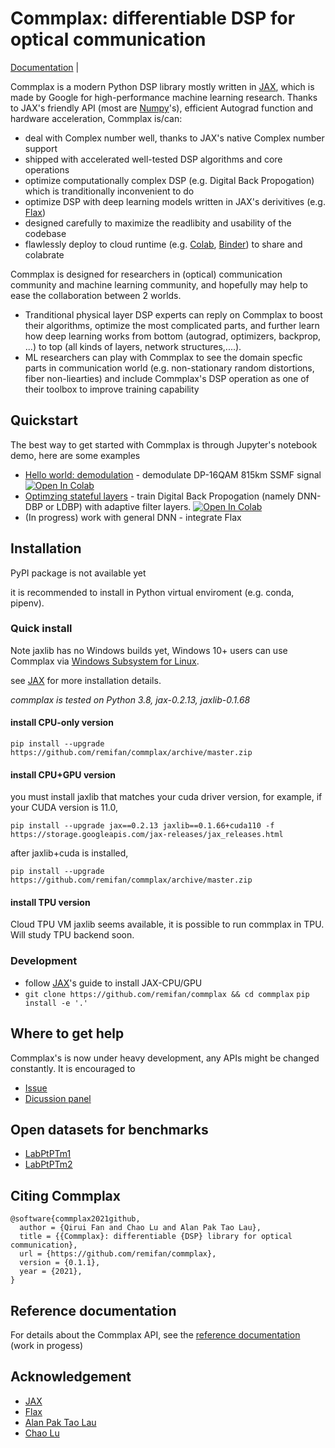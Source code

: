 # Commplax: differentiable DSP for optical communication
[Documentation](https://commplax.readthedocs.io) |


Commplax is a modern Python DSP library mostly written in [JAX](https://github.com/google/jax), which is made by Google for high-performance machine learning research. Thanks to JAX's friendly API (most are [Numpy](https://numpy.org/)'s), efficient Autograd function and hardware acceleration, Commplax is/can:

- deal with Complex number well, thanks to JAX's native Complex number support
- shipped with accelerated well-tested DSP algorithms and core operations
- optimize computationally complex DSP (e.g. Digital Back Propogation) which is tranditionally inconvenient to do
- optimize DSP with deep learning models written in JAX's derivitives (e.g. [Flax](https://github.com/google/flax))
- designed carefully to maximize the readlibity and usability of the codebase
- flawlessly deploy to cloud runtime (e.g. [Colab](https://colab.research.google.com/), [Binder](https://mybinder.org/)) to share and colabrate

Commplax is designed for researchers in (optical) communication community and machine learning community, and hopefully may help to ease the collaboration between 2 worlds.
- Tranditional physical layer DSP experts can reply on Commplax to boost their algorithms, optimize the most complicated parts, and further learn how deep learning works from bottom (autograd, optimizers, backprop, ...) to top (all kinds of layers, network structures,....).
- ML researchers can play with Commplax to see the domain specfic parts in communication world (e.g. non-stationary random distortions, fiber non-liearties) and include Commplax's DSP operation as one of their toolbox to improve training capability


## Quickstart
The best way to get started with Commplax is through Jupyter's notebook demo, here are some examples
- [Hello world: demodulation](https://github.com/remifan/commplax/blob/master/examples/hello_world.ipynb) - demodulate DP-16QAM 815km SSMF signal [![Open In Colab](https://colab.research.google.com/assets/colab-badge.svg)](https://colab.research.google.com/github/remifan/commplax/blob/master/examples/hello_world.ipynb)
- [Optimzing stateful layers](https://github.com/remifan/commplax/blob/master/examples/stateful_layer.ipynb) - train Digital Back Propogation (namely DNN-DBP or LDBP) with adaptive filter layers. [![Open In Colab](https://colab.research.google.com/assets/colab-badge.svg)](https://colab.research.google.com/github/remifan/commplax/blob/master/examples/stateful_layer.ipynb)
- (In progress) work with general DNN - integrate Flax

## Installation
PyPI package is not available yet

it is recommended to install in Python virtual enviroment (e.g. conda, pipenv).

### Quick install
Note jaxlib has no Windows builds yet, Windows 10+ users can use Commplax via [Windows Subsystem for Linux](https://docs.microsoft.com/en-us/windows/wsl/about).

see [JAX](https://github.com/google/jax#installation) for more installation details.

_commplax is tested on Python 3.8, jax-0.2.13, jaxlib-0.1.68_
#### install CPU-only version
```
pip install --upgrade https://github.com/remifan/commplax/archive/master.zip
```
#### install CPU+GPU version
you must install jaxlib that matches your cuda driver version, for example, if your CUDA version is 11.0,
```
pip install --upgrade jax==0.2.13 jaxlib==0.1.66+cuda110 -f https://storage.googleapis.com/jax-releases/jax_releases.html
```

after jaxlib+cuda is installed,
```
pip install --upgrade https://github.com/remifan/commplax/archive/master.zip
```

#### install TPU version
Cloud TPU VM jaxlib seems available, it is possible to run commplax in TPU. Will study TPU backend soon.

### Development
- follow [JAX](https://github.com/google/jax)'s guide to install JAX-CPU/GPU
- `git clone https://github.com/remifan/commplax && cd commplax`
  `pip install -e '.'`

## Where to get help
Commplax's is now under heavy development, any APIs might be changed constantly. It is encouraged to
- [Issue](https://github.com/remifan/commplax/issues)
- [Dicussion panel](https://github.com/remifan/commplax/discussions)

## Open datasets for benchmarks
- [LabPtPTm1](https://github.com/remifan/LabPtPTm1)
- [LabPtPTm2](https://github.com/remifan/LabPtPTm2)

## Citing Commplax
```
@software{commplax2021github,
  author = {Qirui Fan and Chao Lu and Alan Pak Tao Lau},
  title = {{Commplax}: differentiable {DSP} library for optical communication},
  url = {https://github.com/remifan/commplax},
  version = {0.1.1},
  year = {2021},
}
```

## Reference documentation
For details about the Commplax API, see the [reference documentation](https://commplax.readthedocs.io) (work in progess)

## Acknowledgement
- [JAX](https://github.com/google/jax)
- [Flax](https://github.com/google/flax)
- [Alan Pak Tao Lau](https://www.alanptlau.org/)
- [Chao Lu](http://www.eie.polyu.edu.hk/~enluchao/)

